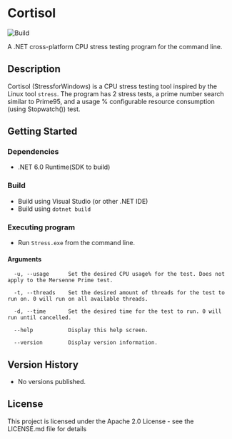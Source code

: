 # Cortisol
![Build](https://github.com/lewisdoesstuff/Stress-for-Windows/actions/workflows/dotnet.yml/badge.svg)  

A .NET cross-platform CPU stress testing program for the command line.

## Description

Cortisol (StressforWindows) is a CPU stress testing tool inspired by the Linux tool `stress`. 
The program has 2 stress tests, a prime number search similar to Prime95, and a usage % configurable resource consumption (using Stopwatch()) test.


## Getting Started

### Dependencies

* .NET 6.0 Runtime(SDK to build)

### Build

* Build using Visual Studio (or other .NET IDE)
* Build using `dotnet build` 

### Executing program

* Run `Stress.exe` from the command line.

#### Arguments

```
  -u, --usage      Set the desired CPU usage% for the test. Does not apply to the Mersenne Prime test.

  -t, --threads    Set the desired amount of threads for the test to run on. 0 will run on all available threads.

  -d, --time       Set the desired time for the test to run. 0 will run until cancelled.

  --help           Display this help screen.

  --version        Display version information.
```


## Version History

* No versions published.

## License

This project is licensed under the Apache 2.0 License - see the LICENSE.md file for details

